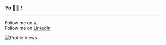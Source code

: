 ### Yo 🤘🏻 !

---

Follow me on [X](https://x.com/vonderklaas) <br/>
Follow me on [LinkedIn](https://www.linkedin.com/in/vonderklaas/)

![Profile Views](https://komarev.com/ghpvc/?username=garbalau-github&color=red)
